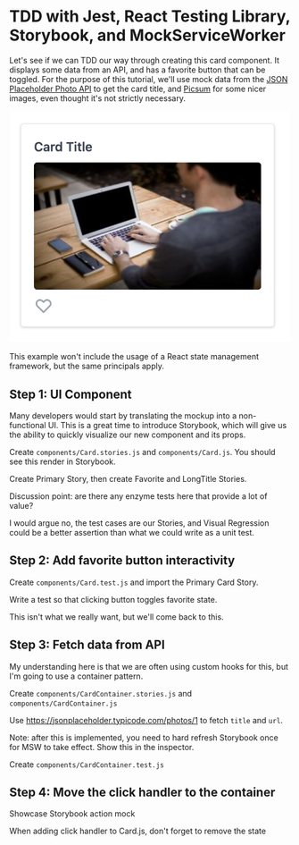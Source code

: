# TDD with Jest, React Testing Library, Storybook, and MockServiceWorker

Let's see if we can TDD our way through creating this card component. It displays some data from an API, and has a favorite button that can be toggled. For the purpose of this tutorial, we'll use mock data from the [JSON Placeholder Photo API](https://jsonplaceholder.typicode.com/photos) to get the card title, and [Picsum](https://picsum.photos) for some nicer images, even thought it's not strictly necessary.

![Mockup](docs/mockup.png)

This example won't include the usage of a React state management framework, but the same principals apply.

## Step 1: UI Component

Many developers would start by translating the mockup into a non-functional UI. This is a great time to introduce Storybook, which will give us the ability to quickly visualize our new component and its props.

Create `components/Card.stories.js` and `components/Card.js`. You should see this render in Storybook.

Create Primary Story, then create Favorite and LongTitle Stories.

Discussion point: are there any enzyme tests here that provide a lot of value?

I would argue no, the test cases are our Stories, and Visual Regression could be a better assertion than what we could write as a unit test.

## Step 2: Add favorite button interactivity

Create `components/Card.test.js` and import the Primary Card Story.

Write a test so that clicking button toggles favorite state.

This isn't what we really want, but we'll come back to this.


## Step 3: Fetch data from API

My understanding here is that we are often using custom hooks for this, but I'm going to use a container pattern.

Create `components/CardContainer.stories.js` and `components/CardContainer.js`

Use https://jsonplaceholder.typicode.com/photos/1 to fetch `title` and `url`.

Note: after this is implemented, you need to hard refresh Storybook once for MSW to take effect. Show this in the inspector.

Create `components/CardContainer.test.js`

## Step 4: Move the click handler to the container

Showcase Storybook action mock

When adding click handler to Card.js, don't forget to remove the state